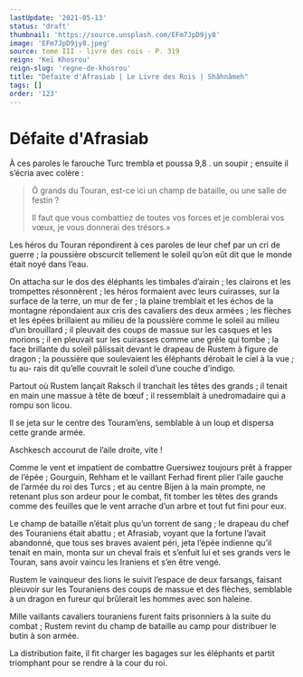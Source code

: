 ```yaml
---
lastUpdate: '2021-05-13'
status: 'draft'
thumbnail: 'https://source.unsplash.com/EFm7JpD9jy8'
image: 'EFm7JpD9jy8.jpeg'
source: tome III - livre des rois - P. 319
reign: 'Keï Khosrou'
reign-slug: 'regne-de-khosrou'
title: "Défaite d'Afrasiab | Le Livre des Rois | Shâhnâmeh"
tags: []
order: '123'
---
```


# Défaite d'Afrasiab

À ces paroles le farouche Turc trembla et poussa 9,8 . un soupir ; ensuite il s’écria avec colère :

> Ô grands du Touran, est-ce ici un champ de bataille, ou une salle de festin ?
>
> Il faut que vous combattiez de toutes vos forces et je comblerai vos vœux, je vous donnerai des trésors.»

Les héros du Touran répondirent à ces paroles de leur chef par un cri de guerre ; la poussière obscurcit tellement le soleil qu’on eût dit que le monde était noyé dans l’eau.

On attacha sur le dos des éléphants les timbales d’airain ; les clairons et les trompettes résonnèrent ; les héros formaient avec leurs cuirasses, sur la surface de la terre, un mur de fer ; la plaine tremblait et les échos de la montagne répondaient aux cris des cavaliers des deux armées ; les flèches et les épées brillaient au milieu de la poussière comme le soleil au milieu d’un brouillard ; il pleuvait des coups de massue sur les casques et les morions ; il en pleuvait sur les cuirasses comme une grêle qui tombe ; la face brillante du soleil pâlissait devant le drapeau de Rustem à figure de dragon ; la poussière que soulevaient les éléphants dérobait le ciel à la vue ; tu au-
rais dit qu’elle couvrait le soleil d’une couche d’indigo.

Partout où Rustem lançait Raksch il tranchait les têtes des grands ; il tenait en main une massue à tête de bœuf ; il ressemblait à unedromadaire qui a rompu son licou.

Il se jeta sur le centre des Touram’ens, semblable à un loup et dispersa cette grande armée.

Aschkesch accourut de l’aile droite, vite !

Comme le vent et impatient de combattre Guersiwez toujours prêt à frapper de l’épée ; Gourguin, Rehham et le vaillant Ferhad firent plier l’aile gauche de l’armée du roi des Turcs ; et au centre Bijen à la main prompte, ne retenant plus son ardeur pour le combat, fit tomber les têtes des grands comme des feuilles que le vent arrache d’un arbre et tout fut fini pour eux.

Le champ de bataille n’était plus qu’un torrent de sang ; le drapeau du chef des Touraniens était abattu ; et Afrasiab, voyant que la fortune l’avait abandonné, que tous ses braves avaient péri, jeta l’épée indienne qu’il tenait en main, monta sur un cheval frais et s’enfuit lui et ses grands vers le Touran, sans avoir vaincu les Iraniens et s’en être vengé.

Rustem le vainqueur des lions le suivit l’espace de deux farsangs, faisant pleuvoir sur les Touraniens des coups de massue et des flèches, semblable à un dragon en fureur qui brûlerait les hommes avec son haleine.

Mille vaillants cavaliers touraniens furent faits prisonniers à la suite du combat ; Rustem revint du champ de bataille au camp pour distribuer le butin à son armée.

La distribution faite, il fit charger les bagages sur les éléphants et partit triomphant pour se rendre à la cour du roi.
